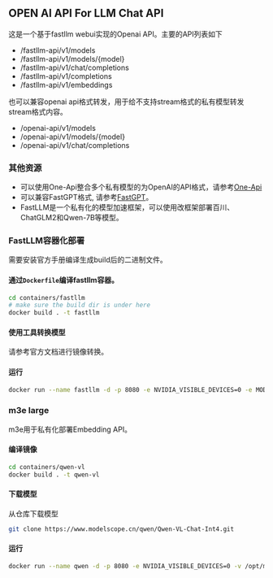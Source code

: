 OPEN AI API For LLM Chat API
----------------------------------------

这是一个基于fastllm webui实现的Openai API。主要的API列表如下

* /fastllm-api/v1/models
* /fastllm-api/v1/models/{model}
* /fastllm-api/v1/chat/completions
* /fastllm-api/v1/completions
* /fastllm-api/v1/embeddings

也可以兼容openai api格式转发，用于给不支持stream格式的私有模型转发stream格式内容。

* /openai-api/v1/models
* /openai-api/v1/models/{model}
* /openai-api/v1/chat/completions

### 其他资源

* 可以使用One-Api整合多个私有模型的为OpenAI的API格式，请参考[One-Api](https://github.com/songquanpeng/one-api)
* 可以兼容FastGPT格式, 请参考[FastGPT](https://github.com/labring/FastGPT)。
* FastLLM是一个私有化的模型加速框架，可以使用改框架部署百川、ChatGLM2和Qwen-7B等模型。

### FastLLM容器化部署
需要安装官方手册编译生成build后的二进制文件。

#### 通过`Dockerfile`编译fastllm容器。
```bash
cd containers/fastllm
# make sure the build dir is under here
docker build . -t fastllm
```
#### 使用工具转换模型
请参考官方文档进行镜像转换。

#### 运行
```bash
docker run --name fastllm -d -p 8080 -e NVIDIA_VISIBLE_DEVICES=0 -e MODEL_PATH=chatglm2-6b-int4.flm -v /opt/models:/opt/models fastllm
```

### m3e large
m3e用于私有化部署Embedding API。

#### 编译镜像

```bash
cd containers/qwen-vl
docker build . -t qwen-vl
```

#### 下载模型
从仓库下载模型
```bash
git clone https://www.modelscope.cn/qwen/Qwen-VL-Chat-Int4.git
```

#### 运行
```bash
docker run --name qwen -d -p 8080 -e NVIDIA_VISIBLE_DEVICES=0 -v /opt/models:/opt/models qwen-vl
```

